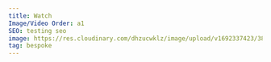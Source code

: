 ```yaml
---
title: Watch
Image/Video Order: a1
SEO: testing seo
image: https://res.cloudinary.com/dhzucwklz/image/upload/v1692337423/3856_qyq91i.jpg
tag: bespoke
---
```

